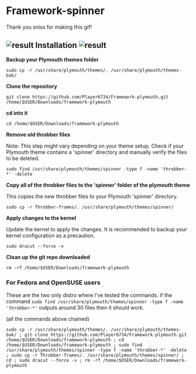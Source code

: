 # Framework-spinner
Thank you sniss for making this gif!

## ![result](https://github.com/Player6734/Framework-plymouth/assets/88460695/3c80c32c-4990-404a-9f04-d06a1656e805) Installation ![result](https://github.com/Player6734/Framework-plymouth/assets/88460695/3c80c32c-4990-404a-9f04-d06a1656e805)
**Backup your Plymouth themes folder**
```
sudo cp -r /usr/share/plymouth/themes/. /usr/share/plymouth/themes-bak/
```


**Clone the repository**
```
git clone https://github.com/Player6734/Framework-plymouth.git /home/$USER/Downloads/framework-plymouth
```

**cd into it**
```
cd /home/$USER/Downloads/framework-plymouth
```

**Remove old throbber files**

Note: This step might vary depending on your theme setup. Check if your Plymouth theme contains a 'spinner' directory and manually verify the files to be deleted.
```
sudo find /usr/share/plymouth/themes/spinner -type f -name 'throbber-*' -delete
```

**Copy all of the throbber files to the 'spinner' folder of the plymouth theme** 

This copies the new throbber files to your Plymouth 'spinner' directory.
```
sudo cp -r Throbber-frames/. /usr/share/plymouth/themes/spinner/
```

**Apply changes to the kernel**

Update the kernel to apply the changes. It is recommended to backup your kernel configuration as a precaution.
```
sudo dracut --force -v
```

**Clean up the git repo downloaded**
```
rm -rf /home/$USER/Downloads/framework-plymouth
```

### For Fedora and OpenSUSE users
These are the two only distro where I've tested the commands. 
if the command `sudo find /usr/share/plymouth/themes/spinner -type f -name 'throbber-*'` outputs around 30 files then it should work.

(all the commands above chained)
```
sudo cp -r /usr/share/plymouth/themes/. /usr/share/plymouth/themes-bak/ ; git clone https://github.com/Player6734/Framework-plymouth.git /home/$USER/Downloads/framework-plymouth ; cd /home/$USER/Downloads/framework-plymouth ; sudo find /usr/share/plymouth/themes/spinner -type f -name 'throbber-*' -delete ; sudo cp -r Throbber-frames/. /usr/share/plymouth/themes/spinner/ ; cd ; sudo dracut --force -v ; rm -rf /home/$USER/Downloads/framework-plymouth
```

